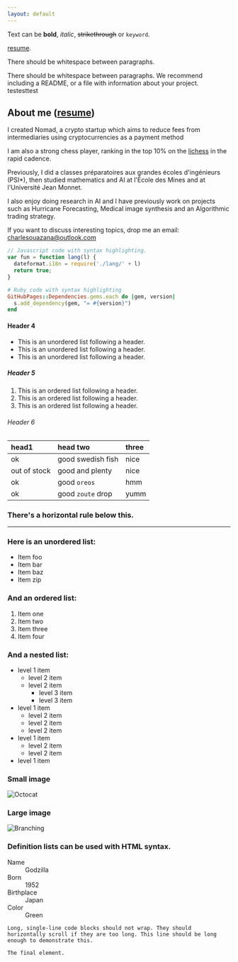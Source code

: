 ```yaml
---
layout: default
---
```


Text can be **bold**, _italic_, ~~strikethrough~~ or `keyword`.

[resume](https://charlesouazana.github.io/resume.pdf).

There should be whitespace between paragraphs.

There should be whitespace between paragraphs. We recommend including a README, or a file with information about your project.
testesttest
## About me ([resume](https://charlesouazana.github.io/Resume.pdf))

I created Nomad, a crypto startup which aims to reduce fees from intermediaries using cryptocurrencies as a payment method

I am also a strong chess player, ranking in the top 10% on the [lichess](https://lichess.org/@/charlesouaza1998) in the rapid cadence.

Previously, I did a classes préparatoires aux grandes écoles d'ingénieurs (PSI*), then studied mathematics and AI at l'École des Mines and at l'Université Jean Monnet. 

I also enjoy doing research in AI and I have previously work on projects such as Hurricane Forecasting, Medical image synthesis and an Algorithmic trading strategy.

If you want to discuss interesting topics, drop me an email: [charlesouazana@outlook.com](mailto:admin@w3schools.io)


```js
// Javascript code with syntax highlighting.
var fun = function lang(l) {
  dateformat.i18n = require('./lang/' + l)
  return true;
}
```

```ruby
# Ruby code with syntax highlighting
GitHubPages::Dependencies.gems.each do |gem, version|
  s.add_dependency(gem, "= #{version}")
end
```

#### Header 4

*   This is an unordered list following a header.
*   This is an unordered list following a header.
*   This is an unordered list following a header.

##### Header 5

1.  This is an ordered list following a header.
2.  This is an ordered list following a header.
3.  This is an ordered list following a header.

###### Header 6

| head1        | head two          | three |
|:-------------|:------------------|:------|
| ok           | good swedish fish | nice  |
| out of stock | good and plenty   | nice  |
| ok           | good `oreos`      | hmm   |
| ok           | good `zoute` drop | yumm  |

### There's a horizontal rule below this.

* * *

### Here is an unordered list:

*   Item foo
*   Item bar
*   Item baz
*   Item zip

### And an ordered list:

1.  Item one
1.  Item two
1.  Item three
1.  Item four

### And a nested list:

- level 1 item
  - level 2 item
  - level 2 item
    - level 3 item
    - level 3 item
- level 1 item
  - level 2 item
  - level 2 item
  - level 2 item
- level 1 item
  - level 2 item
  - level 2 item
- level 1 item

### Small image

![Octocat](https://github.githubassets.com/images/icons/emoji/octocat.png)

### Large image

![Branching](https://guides.github.com/activities/hello-world/branching.png)


### Definition lists can be used with HTML syntax.

<dl>
<dt>Name</dt>
<dd>Godzilla</dd>
<dt>Born</dt>
<dd>1952</dd>
<dt>Birthplace</dt>
<dd>Japan</dd>
<dt>Color</dt>
<dd>Green</dd>
</dl>

```
Long, single-line code blocks should not wrap. They should horizontally scroll if they are too long. This line should be long enough to demonstrate this.
```

```
The final element.
```
